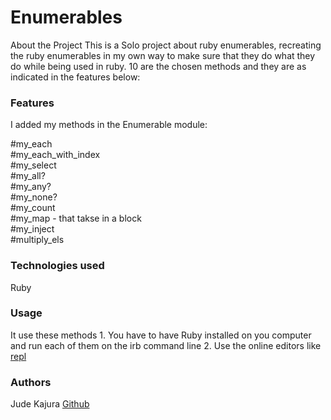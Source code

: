 # Enumerables

About the Project
This is a Solo project about ruby enumerables, recreating the ruby enumerables in my own way to make sure that they do what they do while being used in ruby. 10 are the chosen methods and they are as indicated in the features below: 

### Features
I added my methods in the Enumerable module:

#my_each <br/>
#my_each_with_index<br/>
#my_select <br/>
#my_all? <br/>
#my_any? <br/>
#my_none? <br/>
#my_count <br/>
#my_map - that takse in a block <br/>
#my_inject <br/>
#multiply_els <br/>

### Technologies used
Ruby

### Usage
It use these methods 1. You have to have Ruby installed on you computer and run each of them on the irb command line 2. Use the online editors like [repl](https://repl.it/repls/WillingScientificButton)

### Authors
Jude Kajura
[Github](https://github.com/)

